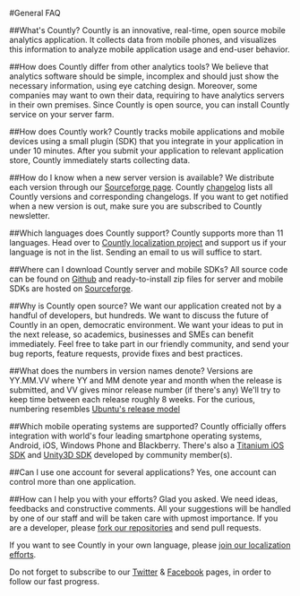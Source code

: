 #General FAQ

##What's Countly?
Countly is an innovative, real-time, open source mobile analytics application. It collects data from mobile phones, and visualizes this information to analyze mobile application usage and end-user behavior.

##How does Countly differ from other analytics tools?
We believe that analytics software should be simple, incomplex and should just show the necessary information, using eye catching design. Moreover, some companies may want to own their data, requiring to have analytics servers in their own premises. Since Countly is open source, you can install Countly service on your server farm.

##How does Countly work?
Countly tracks mobile applications and mobile devices using a small plugin (SDK) that you integrate in your application in under 10 minutes. After you submit your application to relevant application store, Countly immediately starts collecting data.

##How do I know when a new server version is available?
We distribute each version through our [Sourceforge page](sf.net/projects/countly). Countly [changelog](https://github.com/Countly/countly-server/blob/master/CHANGELOG) lists all Countly versions and corresponding changelogs. If you want to get notified when a new version is out, make sure you are subscribed to Countly newsletter.

##Which languages does Countly support?
Countly supports more than 11 languages. Head over to [Countly localization project](http://transifex.com/projects/p/countly/) and support us if your language is not in the list. Sending an email to us will suffice to start.

##Where can I download Countly server and mobile SDKs?
All source code can be found on [Github](https://github.com/Countly/) and ready-to-install zip files for server and mobile SDKs are hosted on [Sourceforge](https://sourceforge.net/projects/countly/).

##Why is Countly open source?
We want our application created not by a handful of developers, but hundreds. We want to discuss the future of Countly in an open, democratic environment. We want your ideas to put in the next release, so academics, businesses and SMEs can benefit immediately. Feel free to take part in our friendly community, and send your bug reports, feature requests, provide fixes and best practices.

##What does the numbers in version names denote?
Versions are YY.MM.VV where YY and MM denote year and month when the release is submitted, and VV gives minor release number (if there's any) We'll try to keep time between each release roughly 8 weeks. For the curious, numbering resembles [Ubuntu's release model](https://wiki.ubuntu.com/ReleaseSchedule)

##Which mobile operating systems are supported?
Countly officially offers integration with world's four leading smartphone operating systems, Android, iOS, Windows Phone and Blackberry. There's also a [Titanium iOS SDK](https://github.com/euforic/Titanium-Count.ly/)  and [Unity3D SDK](https://github.com/Countly/countly-sdk-unity) developed by community member(s).

##Can I use one account for several applications?
Yes, one account can control more than one application.

##How can I help you with your efforts?
Glad you asked. We need ideas, feedbacks and constructive comments. All your suggestions will be handled by one of our staff and will be taken care with upmost importance. If you are a developer, please [fork our repositories](https://github.com/Countly/) and send pull requests.

If you want to see Countly in your own language, please [join our localization efforts](http://transifex.com/projects/p/countly/).

Do not forget to subscribe to our [Twitter](http://twitter.com/gocountly) & [Facebook](https://www.facebook.com/Countly) pages, in order to follow our fast progress.